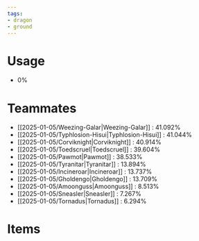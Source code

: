 ```yaml
---
tags:
- dragon
- ground
---
```

# Usage
- 0%
# Teammates
- [[2025-01-05/Weezing-Galar|Weezing-Galar]] : 41.092%
- [[2025-01-05/Typhlosion-Hisui|Typhlosion-Hisui]] : 41.044%
- [[2025-01-05/Corviknight|Corviknight]] : 40.914%
- [[2025-01-05/Toedscruel|Toedscruel]] : 39.604%
- [[2025-01-05/Pawmot|Pawmot]] : 38.533%
- [[2025-01-05/Tyranitar|Tyranitar]] : 13.894%
- [[2025-01-05/Incineroar|Incineroar]] : 13.737%
- [[2025-01-05/Gholdengo|Gholdengo]] : 13.709%
- [[2025-01-05/Amoonguss|Amoonguss]] : 8.513%
- [[2025-01-05/Sneasler|Sneasler]] : 7.267%
- [[2025-01-05/Tornadus|Tornadus]] : 6.294%
# Items